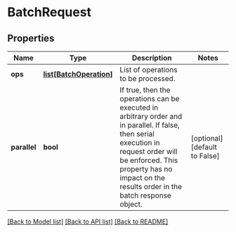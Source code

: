 # BatchRequest

## Properties
Name | Type | Description | Notes
------------ | ------------- | ------------- | -------------
**ops** | [**list[BatchOperation]**](BatchOperation.md) | List of operations to be processed. | 
**parallel** | **bool** | If true, then the operations can be executed in arbitrary order and in parallel. If false, then serial execution in request order will be enforced. This property has no impact on the results order in the batch response object. | [optional] [default to False]

[[Back to Model list]](../README.md#documentation-for-models) [[Back to API list]](../README.md#documentation-for-api-endpoints) [[Back to README]](../README.md)

